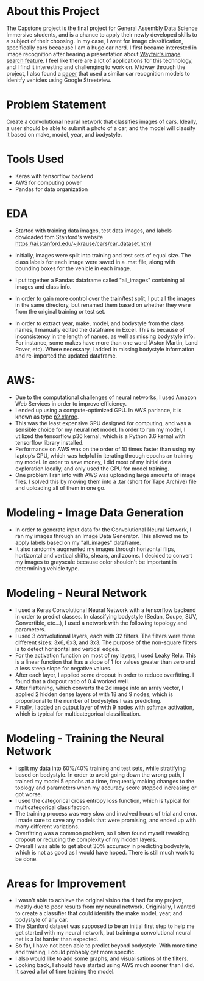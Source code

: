 # About this Project
The Capstone project is the final project for General Assembly Data Science Immersive students, and is a chance to apply their newly developed skills to a subject of their choosing. In my case, I went for image classification, specifically cars becacuse I am a huge car nerd. I first became interested in image recognition after hearing a presentation about [Wayfair's image search feature](https://tech.wayfair.com/tag/image-search/). I feel like there are a lot of applications for this technology, and I find it interesting and challenging to work on. Midway through the project, I also found a [paper](http://www.pnas.org/content/pnas/114/50/13108.full.pdf) that used a similar car recognition models to idenitfy vehicles using Google Streetview.


# Problem Statement
Create a convolutional neural network that classifies images of cars. Ideally, a user should be able to submit a photo of a car, and the model will classify it based on make, model, year, and bodystyle.

# Tools Used
* Keras with tensorflow backend
* AWS for  computing power
* Pandas for data organization

# EDA
* Started with training data images, test data images, and labels dowloaded fom Stanford's website
https://ai.stanford.edu/~jkrause/cars/car_dataset.html

* Initially, images were split into training and test sets of equal size. The class labels for each image were saved in a .mat file, along with bounding boxes for the vehicle in each image.
* I put together a Pandas dataframe called "all_images" containing all images and class info.
* In order to gain more control over the train/test split, I put all the images in the same directory, but renamed them based on whether they were from the original training or test set.
* In order to extract year, make, model, and bodystyle from the class names, I manually edited the dataframe in Excel. This is because of inconsistency in the length of names, as well as missing bodystyle info. For instance, some makes have more than one word (Aston Martin, Land Rover, etc). Where necessary, I added in missing bodystyle information and re-imported the updated dataframe.


# AWS:
*  Due to the computational challenges of neural networks, I used Amazon Web Services in order to improve efficiency.
* I ended up using a compute-optimized GPU. In AWS parlance, it is known as type [p2.xlarge](https://aws.amazon.com/ec2/instance-types/p2/). 
* This was the least expensive GPU designed for computing, and was a sensible choice for my neural net model. In order to run my model, I utilized the tensorflow p36 kernal, which is a Python 3.6 kernal with tensorflow library installed. 
* Performance on AWS was on the order of 10 times faster than using my laptop’s CPU, which was helpful in iterating through epochs an training my model. In order to save money, I did most of my initial data exploration locally, and only used the GPU for model training. 
* One problem I ran into with AWS was uploading large amounts of image files. I solved this by moving them into a .tar (short for Tape Archive) file and uploading all of them in one go.


# Modeling - Image Data Generation
* In order to generate input data for the Convolutional Neural Network, I ran my images through an Image Data Generator. This allowed me to apply labels based on my "all_images" dataframe.
* It also randomly augmented my images through horizontal flips, hortizontal and vertical shifts, shears, and zooms. I decided to convert my images to grayscale because color shouldn't be important in determining vehicle type.

# Modeling - Neural Network
* I used a  Keras Convolutional Neural Network with a tensorflow backend in order to predict classes. In classifying bodystyle (Sedan, Coupe, SUV, Convertible, etc...), I used a network with the following topology and parameters.
* I used 3 convolutional layers, each with 32 filters. The filters were three different sizes: 3x6, 6x3, and 3x3. The purpose of the non-square filters is to detect horizontal and vertical edges.
* For the activation function on most of my layers, I used Leaky Relu. This is a linear function that has a slope of 1 for values greater than zero and a less steep slope for negative values.
* After each layer, I applied some dropout in order to reduce overfitting. I found that a dropout ratio of 0.4 worked well.
* After flattening, which converts the 2d image into an array vector, I applied 2 hidden dense layers of with 18 and 9 nodes, which is proportional to the number of bodystyles I was predicting.
* Finally, I added an output layer of with 9 nodes with softmax activation, which is typical for multicategorical classification.


# Modeling - Training the Neural Network
* I split my data into 60%/40% training and test sets, while stratifying based on bodystyle. In order to avoid going down the wrong path, I trained my model 5 epochs at a time, frequently making changes to the toplogy and parameters when my accuracy score stopped increasing or got worse. 
* I used the categorical cross entropy loss function, which is typical for multicategorical classifaction.
* The training process was very slow and involved hours of trial and error. I made sure to save any models that were promising, and ended up with many different variations.
* Overfitting was a common problem, so I often found myself tweaking dropout or reducing the complexity of my hidden layers.
* Overall I was able to get about 30% accuracy in predicting bodystyle, which is not as good as I would have hoped. There is still much work to be done.

# Areas for Improvement
* I wasn't able to achieve the original vision tha tI had for my project, mostly due to poor results from my neural network. Originially, I wanted to create a classifier that could idenitify the make model, year, and bodystyle of any car.
* The Stanford dataset was supposed to be an initial first step to help me get started with my neural network, but training a convolutional neural  net is a lot harder than expected.
* So far, I have not been able to predict beyond bodystyle. With more time and training, I could probably get more specific.
* I also would like to add some graphs, and visualisations of the filters.
* Looking back, I should have started using AWS much sooner than I did. It saved a lot of time training the model.
